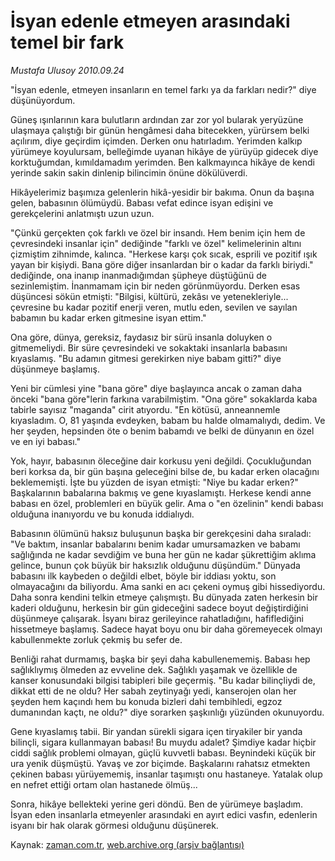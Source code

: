 # İsyan edenle etmeyen arasındaki temel bir fark

*Mustafa Ulusoy 2010.09.24*

<td class="columnist-detail">
<p>"İsyan edenle, etmeyen insanların en temel farkı ya da farkları nedir?" diye düşünüyordum.</p>
<p><p> Güneş ışınlarının kara bulutların ardından zar zor yol bularak yeryüzüne ulaşmaya çalıştığı bir günün hengâmesi daha bitecekken, yürürsem belki açılırım, diye geçirdim içimden. Derken onu hatırladım. Yerimden kalkıp yürümeye koyulursam, belleğimde uyanan hikâye de yürüyüp gidecek diye korktuğumdan, kımıldamadım yerimden. Ben kalkmayınca hikâye de kendi yerinde sakin sakin dinlenip bilincimin önüne dökülüverdi. 
<p>Hikâyelerimiz başımıza gelenlerin hikâ-yesidir bir bakıma. Onun da başına gelen, babasının ölümüydü. Babası vefat edince isyan edişini ve gerekçelerini anlatmıştı uzun uzun. 
<p> "Çünkü gerçekten çok farklı ve özel bir insandı. Hem benim için hem de çevresindeki insanlar için" dediğinde "farklı ve özel" kelimelerinin altını çizmiştim zihnimde, kalınca. "Herkese karşı çok sıcak, esprili ve pozitif ışık yayan bir kişiydi. Bana göre diğer insanlardan bir o kadar da farklı biriydi." dediğinde, ona inanıp inanmadığımdan şüpheye düştüğünü de sezinlemiştim. İnanmamam için bir neden görünmüyordu. Derken esas düşüncesi sökün etmişti: "Bilgisi, kültürü, zekâsı ve yetenekleriyle... çevresine bu kadar pozitif enerji veren, mutlu eden, sevilen ve sayılan babamın bu kadar erken gitmesine isyan ettim." 
<p>Ona göre, dünya, gereksiz, faydasız bir sürü insanla doluyken o gitmemeliydi. Bir süre çevresindeki ve sokaktaki insanlarla babasını kıyaslamış. "Bu adamın gitmesi gerekirken niye babam gitti?" diye düşünmeye başlamış. 
<p>Yeni bir cümlesi yine "bana göre" diye başlayınca ancak o zaman daha önceki "bana göre"lerin farkına varabilmiştim. "Ona göre" sokaklarda kaba tabirle sayısız "maganda" cirit atıyordu. "En kötüsü, anneannemle kıyasladım. O, 81 yaşında evdeyken, babam bu halde olmamalıydı, dedim. Ve her şeyden, hepsinden öte o benim babamdı ve belki de dünyanın en özel ve en iyi babası."
<p>Yok, hayır, babasının öleceğine dair korkusu yeni değildi. Çocukluğundan beri korksa da, bir gün başına geleceğini bilse de, bu kadar erken olacağını beklememişti. İşte bu yüzden de isyan etmişti: "Niye bu kadar erken?" Başkalarının babalarına bakmış ve gene kıyaslamıştı. Herkese kendi anne babası en özel, problemleri en büyük gelir. Ama o "en özelinin" kendi babası olduğuna inanıyordu ve bu konuda iddialıydı. 
<p>Babasının ölümünü haksız buluşunun başka bir gerekçesini daha sıraladı: "Ve baktım, insanlar babalarını benim kadar umursamazken ve babamı sağlığında ne kadar sevdiğim ve buna her gün ne kadar şükrettiğim aklıma gelince, bunun çok büyük bir haksızlık olduğunu düşündüm." Dünyada babasını ilk kaybeden o değildi elbet, böyle bir iddiası yoktu, son olmayacağını da biliyordu. Ama sanki en acı çekeni oymuş gibi hissediyordu. Daha sonra kendini telkin etmeye çalışmıştı. Bu dünyada zaten herkesin bir kaderi olduğunu, herkesin bir gün gideceğini sadece boyut değiştirdiğini düşünmeye çalışarak. İsyanı biraz gerileyince rahatladığını, hafiflediğini hissetmeye başlamış. Sadece hayat boyu onu bir daha göremeyecek olmayı kabullenmekte zorluk çekmiş bu sefer de. 
<p>Benliği rahat durmamış, başka bir şeyi daha kabullenememiş. Babası hep sağlıklıymış ölmeden az evveline dek. Sağlıklı yaşamak ve özellikle de kanser konusundaki bilgisi tabipleri bile geçermiş. "Bu kadar bilinçliydi de, dikkat etti de ne oldu? Her sabah zeytinyağı yedi, kanserojen olan her şeyden hem kaçındı hem bu konuda bizleri dahi tembihledi, egzoz dumanından kaçtı, ne oldu?" diye sorarken şaşkınlığı yüzünden okunuyordu.
<p>Gene kıyaslamış tabii. Bir yandan sürekli sigara içen tiryakiler bir yanda bilinçli, sigara kullanmayan babası! Bu muydu adalet? Şimdiye kadar hiçbir ciddi sağlık problemi olmayan, güçlü kuvvetli babası. Beynindeki küçük bir ura yenik düşmüştü. Yavaş ve zor biçimde. Başkalarını rahatsız etmekten çekinen babası yürüyememiş, insanlar taşımıştı onu hastaneye. Yatalak olup en nefret ettiği ortam olan hastanede ölmüş... 
<p>Sonra, hikâye bellekteki yerine geri döndü. Ben de yürümeye başladım. İsyan eden insanlarla etmeyenler arasındaki en ayırt edici vasfın, edenlerin isyanı bir hak olarak görmesi olduğunu düşünerek.</p>
<a href="http://web.archive.org/web/20101207163957/mailto:m.ulusoy@zaman.com.tr">
</a></p></p></p></p></p></p></p></p></p></p></td>

Kaynak: [zaman.com.tr](http://zaman.com.tr/yazar.do?yazino=1031091), [web.archive.org (arşiv bağlantısı)](http://web.archive.org/web/20101207163957/http://www.zaman.com.tr:80/yazar.do?yazino=1031091)
